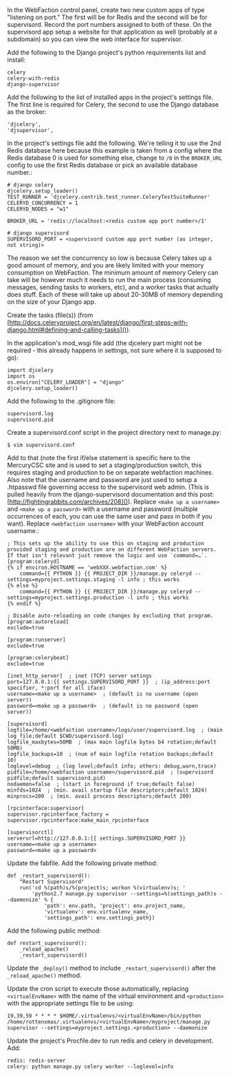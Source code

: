 In the WebFaction control panel, create two new custom apps of type "listening on port." The first will be for Redis and the second will be for supervisord. Record the port numbers assigned to both of these. On the supervisord app setup a website for that application as well (probably at a subdomain) so you can view the web interface for supervisor.

Add the following to the Django project's python requirements list and install:

    celery
    celery-with-redis
    django-supervisor

Add the following to the list of installed apps in the project's settings file. The first line is required for Celery, the second to use the Django database as the broker:

    'djcelery',
    'djsupervisor',

In the project's settings file add the following. We're telling it to use the 2nd Redis database here because this example is taken from a config where the Redis database 0 is used for something else, change to `/0` in the `BROKER_URL` config to use the first Redis database or pick an available database number.:

    # django celery
    djcelery.setup_loader()
    TEST_RUNNER = 'djcelery.contrib.test_runner.CeleryTestSuiteRunner'
    CELERYD_CONCURRENCY = 1
    CELERYD_NODES = "w1"

    BROKER_URL = 'redis://localhost:<redis custom app port number>/1'

    # django supervisord
    SUPERVISORD_PORT = <supervisord custom app port number (as integer, not string)>

The reason we set the concurrency so low is because Celery takes up a good amount of memory, and you are likely limited with your memory consumption on WebFaction. The minimum amount of memory Celery can take will be however much it needs to run the main process (consuming messages, sending tasks to workers, etc), and a worker tasks that actually does stuff. Each of these will take up about 20-30MB of memory depending on the size of your Django app.

Create the tasks (file(s)) (from [http://docs.celeryproject.org/en/latest/django/first-steps-with-django.html#defining-and-calling-tasks]()).

In the application's mod_wsgi file add (the djcelery part might not be required - this already happens in settings, not sure where it is supposed to go):

    import djcelery
    import os
    os.environ["CELERY_LOADER"] = "django"
    djcelery.setup_loader()

Add the following to the .gitignore file:

    supervisord.log
    supervisord.pid

Create a supervisord.conf script in the project directory next to manage.py:

    $ vim supervisord.conf

Add to that (note the first if/else statement is specific here to the MercuryCSC site and is used to set a staging/production switch, this requires staging and production to be on separate webfaction machines. Also note that the username and password are just used to setup a .htpasswd file governing access to the supervisord web admin. (This is pulled heavily from the django-supervisord documentation and this post: [http://fightingrabbits.com/archives/208]()). Replace `<make up a username>` and `<make up a password>` with a username and password (multiple occurrences of each, you can use the same user and pass in both if you want). Replace `<webfaction username>` with your WebFaction account username.:

    ; This sets up the ability to use this on staging and production provided staging and production are on different WebFaction servers. If that isn't relevant just remove the logic and use `command=…`.
    [program:celeryd]
    {% if environ.HOSTNAME == 'webXXX.webfaction.com' %}
        command={{ PYTHON }} {{ PROJECT_DIR }}/manage.py celeryd --settings=myproject.settings.staging -l info ; this works
    {% else %}
        command={{ PYTHON }} {{ PROJECT_DIR }}/manage.py celeryd --settings=myproject.settings.production -l info ; this works
    {% endif %}

    ; Disable auto-reloading on code changes by excluding that program.
    [program:autoreload]
    exclude=true

    [program:runserver]
    exclude=true

    [program:celerybeat]
    exclude=true

    [inet_http_server]  ; inet (TCP) server setings
    port=127.0.0.1:{{ settings.SUPERVISORD_PORT }}  ; (ip_address:port specifier, *:port for all iface)
    username=<make up a username>  ; (default is no username (open server))
    password=<make up a password>  ; (default is no password (open server))
 
    [supervisord]
    logfile=/home/<webfaction username>/logs/user/supervisord.log  ; (main log file;default $CWD/supervisord.log)
    logfile_maxbytes=50MB  ; (max main logfile bytes b4 rotation;default 50MB)
    logfile_backups=10  ; (num of main logfile rotation backups;default 10)
    loglevel=debug  ; (log level;default info; others: debug,warn,trace)
    pidfile=/home/<webfaction username>/supervisord.pid  ; (supervisord pidfile;default supervisord.pid)
    nodaemon=false  ; (start in foreground if true;default false)
    minfds=1024  ; (min. avail startup file descriptors;default 1024)
    minprocs=200  ; (min. avail process descriptors;default 200)
 
    [rpcinterface:supervisor]
    supervisor.rpcinterface_factory = supervisor.rpcinterface:make_main_rpcinterface
 
    [supervisorctl]
    serverurl=http://127.0.0.1:{{ settings.SUPERVISORD_PORT }}
    username=<make up a username>
    password=<make up a password>

Update the fabfile. Add the following private method:

    def _restart_supervisord():
        "Restart Supervisord"
        run('cd %(path)s/%(project)s; workon %(virtualenv)s; '
            'python2.7 manage.py supervisor --settings=%(settings_path)s --daemonize' % {
                'path': env.path, 'project': env.project_name,
                'virtualenv': env.virtualenv_name,
                'settings_path': env.settings_path})

Add the following public method:

    def restart_supervisord():
        _reload_apache()
        _restart_supervisord()

Update the `_deploy()` method to include `_restart_supervisord()` after the `_reload_apache()` method.

Update the cron script to execute those automatically, replacing `<virtualEnvName>` with the name of the virtual environment and `<production>` with the appropriate settings file to be using:

    19,39,59 * * * * $HOME/.virtualenvs/<virtualEnvName>/bin/python /home/rottenxmas/.virtualenvs/<virtualEnvName>/myproject/manage.py supervisor --settings=myproject.settings.<production> --daemonize

Update the project's Procfile.dev to run redis and celery in development. Add:

    redis: redis-server
    celery: python manage.py celery worker --loglevel=info